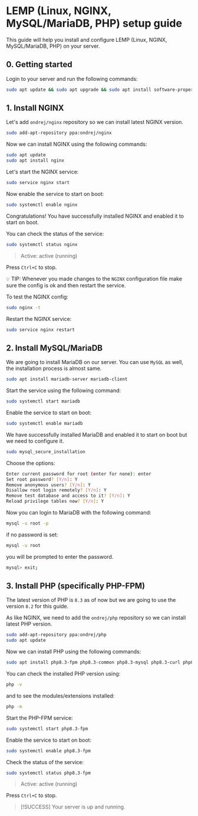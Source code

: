 # LEMP (Linux, NGINX, MySQL/MariaDB, PHP) setup guide

This guide will help you install and configure LEMP (Linux, NGINX, MySQL/MariaDB, PHP) on your server.

## 0. Getting started

Login to your server and run the following commands:

```sh
sudo apt update && sudo apt upgrade && sudo apt install software-properties-common
```

## 1. Install NGINX

Let's add `ondrej/nginx` repository so we can install latest NGINX version.

```sh
sudo add-apt-repository ppa:ondrej/nginx
```

Now we can install NGINX using the following commands:

```sh
sudo apt update
sudo apt install nginx
```

Let's start the NGINX service:

```sh
sudo service nginx start
```

Now enable the service to start on boot:

```sh
sudo systemctl enable nginx
```

Congratulations! You have successfully installed NGINX and enabled it to start on boot.

You can check the status of the service:

```sh
sudo systemctl status nginx
```

> Active: active (running)

Press `Ctrl+C` to stop.

💡 TIP: Whenever you made changes to the `NGINX` configuration file make sure the config is ok and then restart the service.

To test the NGINX config:

```sh
sudo nginx -t
```

Restart the NGINX service:

```sh
sudo service nginx restart
```

## 2. Install MySQL/MariaDB

We are going to install MariaDB on our server. You can use `MySQL` as well, the installation process is almost same.

```sh
sudo apt install mariadb-server mariadb-client
```

Start the service using the following command:

```sh
sudo systemctl start mariadb
```

Enable the service to start on boot:

```sh
sudo systemctl enable mariadb
```

We have successfully installed MariaDB and enabled it to start on boot but we need to configure it.

```sh
sudo mysql_secure_installation
```

Choose the options:

```sh
Enter current password for root (enter for none): enter
Set root password? [Y/n]: Y
Remove anonymous users? [Y/n]: Y
Disallow root login remotely? [Y/n]: Y
Remove test database and access to it? [Y/n]: Y
Reload privilege tables now? [Y/n]: Y
```

Now you can login to MariaDB with the following command:

```sh
mysql -u root -p
```

if no password is set:

```sh
mysql -u root
```

you will be prompted to enter the password.

```sh
mysql> exit;
```

## 3. Install PHP (specifically PHP-FPM)

The latest version of PHP is `8.3` as of now but we are going to use the version `8.2` for this guide.

As like NGINX, we need to add the `ondrej/php` repository so we can install latest PHP version.

```sh
sudo add-apt-repository ppa:ondrej/php
sudo apt update
```

Now we can install PHP using the following commands:

```sh
sudo apt install php8.3-fpm php8.3-common php8.3-mysql php8.3-curl php8.3-zip php8.3-gd php8.3-mbstring php8.3-xml php8.3-bcmath php8.3-intl php8.3-gmp
```

You can check the installed PHP version using:

```sh
php -v
```

and to see the modules/extensions installed:

```sh
php -m
```

Start the PHP-FPM service:

```sh
sudo systemctl start php8.3-fpm
```

Enable the service to start on boot:

```sh
sudo systemctl enable php8.3-fpm
```

Check the status of the service:

```sh
sudo systemctl status php8.3-fpm
```

> Active: active (running)

Press `Ctrl+C` to stop.

> [!SUCCESS]
> Your server is up and running.

